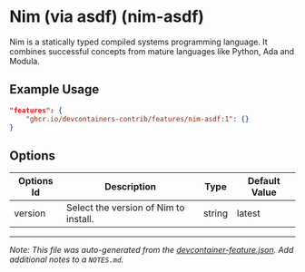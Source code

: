 
# Nim (via asdf) (nim-asdf)

Nim is a statically typed compiled systems programming language. It combines successful concepts from mature languages like Python, Ada and Modula.

## Example Usage

```json
"features": {
    "ghcr.io/devcontainers-contrib/features/nim-asdf:1": {}
}
```

## Options

| Options Id | Description | Type | Default Value |
|-----|-----|-----|-----|
| version | Select the version of Nim to install. | string | latest |



---

_Note: This file was auto-generated from the [devcontainer-feature.json](https://github.com/devcontainers-contrib/features/blob/main/src/nim-asdf/devcontainer-feature.json).  Add additional notes to a `NOTES.md`._
